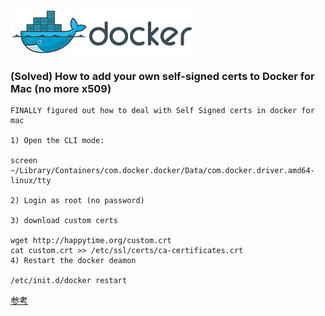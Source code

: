 <!--
author: yanliang.zhao
head: http://blog.itttl.com/logo_miao.png
date: 2016-07-13
title: Docker for mac 添加私有证书(私有仓库验证证书)
tags: docker,mac
category: Docker
status: publist
summary: Docker for Mac 添加私有证书(私有仓库验证证书)
-->

![docker-logo](./img/logo_docker.png)

### (Solved) How to add your own self-signed certs to Docker for Mac (no more x509)

```
FINALLY figured out how to deal with Self Signed certs in docker for mac

1) Open the CLI mode:

screen ~/Library/Containers/com.docker.docker/Data/com.docker.driver.amd64-linux/tty

2) Login as root (no password)

3) download custom certs

wget http://happytime.org/custom.crt
cat custom.crt >> /etc/ssl/certs/ca-certificates.crt
4) Restart the docker deamon

/etc/init.d/docker restart
```

[参考](https://forums.docker.com/t/solved-how-to-add-your-own-self-signed-certs-to-docker-for-mac-no-more-x509/16192)
